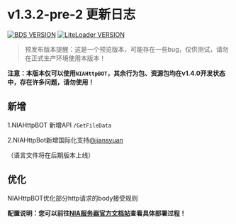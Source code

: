 # v1.3.2-pre-2 更新日志

[![BDS VERSION](https://img.shields.io/badge/BDS-1.20.12.02-green?style=for-the-badge&logo=appveyor)](https://www.minecraft.net/en-us/download/server/bedrock)
[![LiteLoader VERSION](https://img.shields.io/badge/LiteLoader-2.15.0-green?style=for-the-badge&logo=appveyor)](https://github.com/LiteLDev/LiteLoaderBDS/releases/)

> 预发布版本提醒：这是一个预览版本，可能存在一些bug，仅供测试，请勿在正式生产环境使用本版本！

**注意：本版本仅可以使用`NIAHttpBOT`，其余行为包、资源包均在v1.4.0开发状态中，存在许多问题，请勿使用！**

## 新增

1.NIAHttpBOT 新增API `/GetFileData`

2.NIAHttpBot新增国际化支持[@jiansyuan](https://github.com/jiansyuan)

（语言文件将在后期版本上线）

## 优化

NIAHttpBOT优化部分http请求的body接受规则

**配置说明：您可以前往[NIA服务器官方文档站](https://docs.mcnia.com/zh-CN/deploy.html)查看具体部署过程！**

